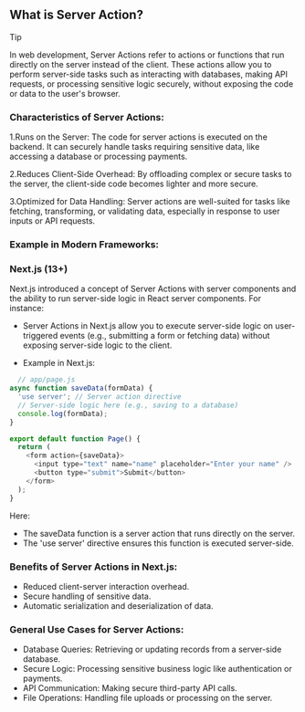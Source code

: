 ## What is Server Action?

>[!TIP]
>In web development, Server Actions refer to actions or functions that run directly on the server instead of the client. These actions allow you to perform server-side tasks such as interacting with databases, making API requests, or processing sensitive logic securely, without exposing the code or data to the user's browser.

### Characteristics of Server Actions:
1.Runs on the Server: The code for server actions is executed on the backend. It can securely handle tasks requiring sensitive data, like accessing a database or processing payments.

2.Reduces Client-Side Overhead: By offloading complex or secure tasks to the server, the client-side code becomes lighter and more secure.

3.Optimized for Data Handling: Server actions are well-suited for tasks like fetching, transforming, or validating data, especially in response to user inputs or API requests.

### Example in Modern Frameworks:

### Next.js (13+)
Next.js introduced a concept of Server Actions with server components and the ability to run server-side logic in React server components. For instance:
- Server Actions in Next.js allow you to execute server-side logic on user-triggered events (e.g., submitting a form or fetching data) without exposing server-side logic to the client.

- Example in Next.js:
```javascript
  // app/page.js
async function saveData(formData) {
  'use server'; // Server action directive
  // Server-side logic here (e.g., saving to a database)
  console.log(formData);
}

export default function Page() {
  return (
    <form action={saveData}>
      <input type="text" name="name" placeholder="Enter your name" />
      <button type="submit">Submit</button>
    </form>
  );
}
```
Here:
- The saveData function is a server action that runs directly on the server.
- The 'use server' directive ensures this function is executed server-side.

### Benefits of Server Actions in Next.js:
- Reduced client-server interaction overhead.
- Secure handling of sensitive data.
- Automatic serialization and deserialization of data.

### General Use Cases for Server Actions:
- Database Queries: Retrieving or updating records from a server-side database.
- Secure Logic: Processing sensitive business logic like authentication or payments.
- API Communication: Making secure third-party API calls.
- File Operations: Handling file uploads or processing on the server.

